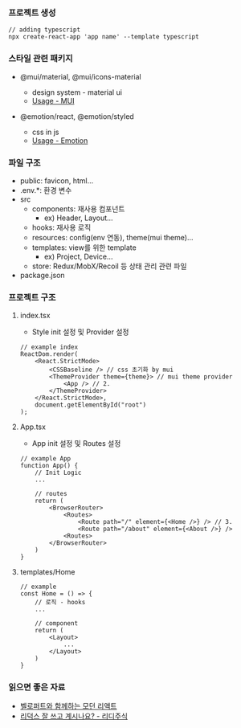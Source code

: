 ### 프로젝트 생성

```tsx
// adding typescript
npx create-react-app 'app name' --template typescript
```

### 스타일 관련 패키지

- @mui/material, @mui/icons-material
    - design system - material ui
    - [Usage - MUI](https://mui.com/getting-started/usage/)
        
- @emotion/react, @emotion/styled
    - css in js
    - [Usage - Emotion](https://emotion.sh/docs/introduction)

### 파일 구조

- public: favicon, html...
- .env.*: 환경 변수
- src
    - components: 재사용 컴포넌트
        - ex) Header, Layout...
    - hooks: 재사용 로직
    - resources: config(env 연동), theme(mui theme)...
    - templates: view를 위한 template
        - ex) Project, Device...
    - store: Redux/MobX/Recoil 등 상태 관리 관련 파일
- package.json

### 프로젝트 구조

1. index.tsx
    - Style init 설정 및 Provider 설정
    
    ```tsx
    // example index
    ReactDom.render(
    	<React.StrictMode>
    		<CSSBaseline /> // css 초기화 by mui
    		<ThemeProvider theme={theme}> // mui theme provider
    			<App /> // 2.
    		</ThemeProvider>
    	</React.StrictMode>,
    	document.getElementById("root")
    );
    ```
    
2. App.tsx
    - App init 설정 및 Routes 설정
    
    ```tsx
    // example App
    function App() {
    	// Init Logic
    	...	
    	
    	// routes
    	return (
    		<BrowserRouter>
    			<Routes>
    				<Route path="/" element={<Home />} /> // 3.
    				<Route path="/about" element={<About />} />
    			<Routes>
    		</BrowserRouter>
    	)
    }
    ```
    
3. templates/Home
    
    ```tsx
    // example
    const Home = () => {
    	// 로직 - hooks
    	...
    
    	// component
    	return (
    		<Layout>
    			...
    		</Layout>
    	)
    }
    ```
    
  ### 읽으면 좋은 자료
  - [벨로퍼트와 함께하는 모던 리액트](https://react.vlpt.us/)
  - [리덕스 잘 쓰고 계시나요? - 리디주식](https://ridicorp.com/story/how-to-use-redux-in-ridi/)
